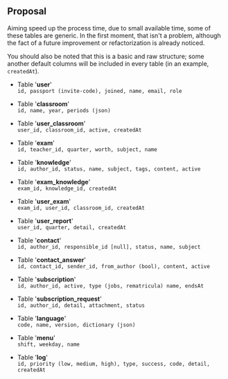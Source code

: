 ## Proposal
Aiming speed up the process time, due to small available time, some of these tables are generic. In the first moment, that isn't a problem, although the fact of a future improvement or refactorization is already noticed.  
  
You should also be noted that this is a basic and raw structure; some another default columns will be included in every table (in an example, `createdAt`).

- Table '**user**'  
  `id, passport (invite-code), joined, name, email, role`

- Table '**classroom**'  
  `id, name, year, periods (json)`

- Table '**user_classroom**'  
  `user_id, classroom_id, active, createdAt`

- Table '**exam**'  
  `id, teacher_id, quarter, worth, subject, name`

- Table '**knowledge**'  
  `id, author_id, status, name, subject, tags, content, active`

- Table '**exam_knowledge**'  
  `exam_id, knowledge_id, createdAt`

- Table '**user_exam**'  
  `exam_id, user_id, classroom_id, createdAt`

- Table '**user_report**'  
  `user_id, quarter, detail, createdAt`

- Table '**contact**'  
  `id, author_id, responsible_id [null], status, name, subject`

- Table '**contact_answer**'  
  `id, contact_id, sender_id, from_author (bool), content, active`

- Table '**subscription**'  
  `id, author_id, active, type (jobs, rematricula) name, endsAt`

- Table '**subscription_request**'  
  `id, author_id, detail, attachment, status`

- Table '**language**'  
  `code, name, version, dictionary (json)`

- Table '**menu**'  
  `shift, weekday, name`

- Table '**log**'  
  `id, priority (low, medium, high), type, success, code, detail, createdAt`